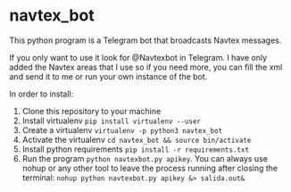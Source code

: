 # navtex_bot
This python program is a Telegram bot that broadcasts Navtex messages.

If you only want to use it look for @Navtexbot in Telegram. I have only added the Navtex areas that I use so if you need more, you can fill the xml and send it to me or run your own instance of the bot.

In order to install:
1. Clone this repository to your machine
2. Install virtualenv `pip install virtualenv --user`
3. Create a virtualenv `virtualenv -p python3 navtex_bot`
4. Activate the virtualenv `cd navtex_bot && source bin/activate`
5. Install python requirements `pip install -r requirements.txt`
6. Run the program `python navtexbot.py apikey`. You can always use nohup or any other tool to leave the process running after closing the terminal: `nohup python navtexbot.py apikey &> salida.out&`
